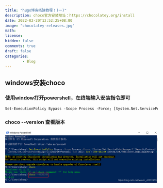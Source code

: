 ```yaml
---
title: "hugo博客搭建教程！(一)"
description: choco官方安装地址：https://chocolatey.org/install
date: 2022-02-20T12:52:25+08:00
image: "chocolatey-releases.jpg"
math: 
license: 
hidden: false
comments: true
draft: false
categories:
        - Blog
---
```


## windows安装choco

### 使用window打开powershell，在终端输入安装指令即可

```diff
Set-ExecutionPolicy Bypass -Scope Process -Force; [System.Net.ServicePointManager]::SecurityProtocol = [System.Net.ServicePointManager]::SecurityProtocol -bor 3072; iex ((New-Object System.Net.WebClient).DownloadString('https://chocolatey.org/install.ps1'))
```
### choco  --version 查看版本

![](20210427205338192.png)  



